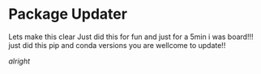 # Package Updater
Lets make this clear
Just did this for fun and just for a 5min i was board!!! just did this pip and conda versions 
you are wellcome to update!!

*alright*
